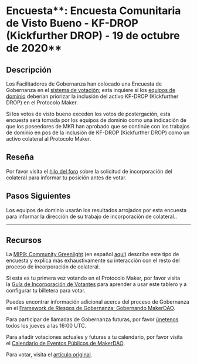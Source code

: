 ﻿# Encuesta**: Encuesta Comunitaria de Visto Bueno - KF-DROP (Kickfurther DROP) - 19 de octubre de 2020**

## **Descripción**

Los Facilitadores de Gobernanza han colocado una Encuesta de Gobernanza en el [sistema de votación](https://vote.makerdao.com/polling); esta inquiere si los [equipos de dominio](https://github.com/makerdao/mips/blob/Accepted/MIP7/mip7.md#mip7c2-the-current-domain-roles-list) deberían priorizar la inclusión del activo KF-DROP (Kickfurther DROP) en el Protocolo Maker.

Si los votos de visto bueno exceden los votos de postergación, esta encuesta será tomada por los equipos de dominio como una indicación de que los poseedores de MKR han aprobado que se continúe con los trabajos de dominio en pos de la inclusión de KF-DROP (Kickfurther DROP) como un activo colateral al Protocolo Maker.

## **Reseña**

Por favor visita el [hilo del foro](https://forum.makerdao.com/t/kf-drop-mip6-application-kickfurther-drop-consignment-inventory-finance-for-ecommerce-retail-brands/4064) sobre la solicitud de incorporación del colateral para informar tu posición antes de votar.

## Pasos Siguientes

Los equipos de dominio usarán los resultados arrojados por esta encuesta para informar la dirección de su trabajo de incorporación de colateral..

---

## **Recursos**

La [MIP9: Community Greenlight](https://github.com/makerdao/mips/blob/Accepted/MIP9/mip9.md) (en español [aquí](https://forum.makerdao.com/t/mip9-en-espanol/4773)) describe este tipo de encuesta y explica más exhaustivamente su interacción con el resto del proceso de incorporación de colateral.

Si esta es tu primera vez votando en el Protocolo Maker, por favor visita la [Guía de Incorporación de Votantes](https://community-development.makerdao.com/onboarding/voter-onboarding) para aprender a usar este tablero y a configurar tu billetera para votar.

Puedes encontrar información adicional acerca del proceso de Gobernanza en el [Framework de Riesgos de Gobernanza: Gobernando MakerDAO](https://community-development.makerdao.com/governance/governance-risk-framework).

Para participar de llamadas de Gobernanza futuras, por favor [únetenos](https://community-development.makerdao.com/governance/governance-and-risk-meetings) todos los jueves a las 16:00 UTC.

Para añadir votaciones actuales y futuras a tu calendario, por favor visita el [Calendario de Eventos Públicos de MakerDAO](https://calendar.google.com/calendar/embed?src=makerdao.com_3efhm2ghipksegl009ktniomdk%40group.calendar.google.com&ctz=America%2FLos_Angeles).

Para votar, visita el [artículo original](https://github.com/makerdao/community/blob/master/governance/polls/MIP9%20Community%20Greenlight%20Poll%20-%20KF-DROP%20-%20October%2019,%202020.md).